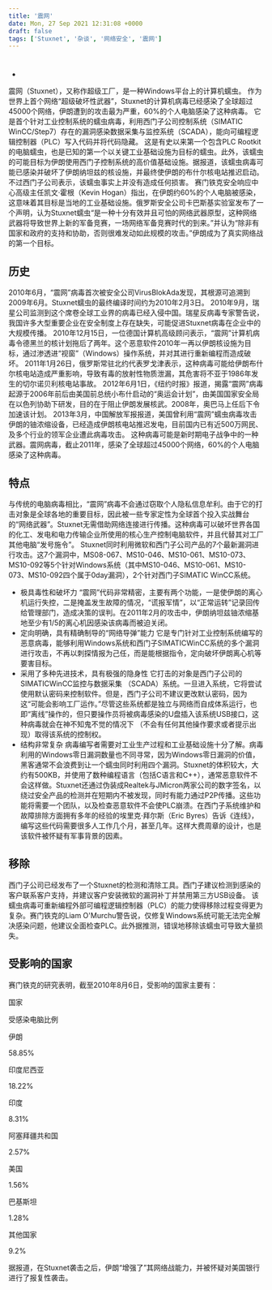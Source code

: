 ```yaml
---
title: '震网'
date: Mon, 27 Sep 2021 12:31:08 +0000
draft: false
tags: ['Stuxnet', '杂谈', '网络安全', '震网']
---
```


#
-

震网（Stuxnet），又称作超级工厂，是一种Windows平台上的计算机蠕虫。 作为世界上首个网络“超级破坏性武器”，Stuxnet的计算机病毒已经感染了全球超过 45000个网络，伊朗遭到的攻击最为严重，60%的个人电脑感染了这种病毒。 它是首个针对工业控制系统的蠕虫病毒，利用西门子公司控制系统（SIMATIC WinCC/Step7）存在的漏洞感染数据采集与监控系统（SCADA），能向可编程逻辑控制器（PLC）写入代码并将代码隐藏。 这是有史以来第一个包含PLC Rootkit的电脑蠕虫，也是已知的第一个以关键工业基础设施为目标的蠕虫。此外，该蠕虫的可能目标为伊朗使用西门子控制系统的高价值基础设施。据报道，该蠕虫病毒可能已感染并破坏了伊朗纳坦兹的核设施，并最终使伊朗的布什尔核电站推迟启动。不过西门子公司表示，该蠕虫事实上并没有造成任何损害。 赛门铁克安全响应中心高级主任凯文·霍根（Kevin Hogan）指出，在伊朗约60%的个人电脑被感染，这意味着其目标是当地的工业基础设施。俄罗斯安全公司卡巴斯基实验室发布了一个声明，认为Stuxnet蠕虫“是一种十分有效并且可怕的网络武器原型，这种网络武器将导致世界上新的军备竞赛，一场网络军备竞赛时代的到来。”并认为“除非有国家和政府的支持和协助，否则很难发动如此规模的攻击。”伊朗成为了真实网络战的第一个目标。

历史
--

2010年6月，“震网”病毒首次被安全公司VirusBlokAda发现，其根源可追溯到2009年6月。Stuxnet蠕虫的最终编译时间约为2010年2月3日。 2010年9月，瑞星公司监测到这个席卷全球工业界的病毒已经入侵中国。瑞星反病毒专家警告说，我国许多大型重要企业在安全制度上存在缺失，可能促进Stuxnet病毒在企业中的大规模传播。 2010年12月15日，一位德国计算机高级顾问表示，“震网”计算机病毒令德黑兰的核计划拖后了两年。这个恶意软件2010年一再以伊朗核设施为目标，通过渗透进“视窗”（Windows）操作系统，并对其进行重新编程而造成破坏。 2011年1月26日，俄罗斯常驻北约代表罗戈津表示，这种病毒可能给伊朗布什尔核电站造成严重影响，导致有毒的放射性物质泄漏，其危害将不亚于1986年发生的切尔诺贝利核电站事故。 2012年6月1日，《纽约时报》报道，揭露“震网”病毒起源于2006年前后由美国前总统小布什启动的“奥运会计划”，由美国国家安全局在以色列协助下研发，目的在于阻止伊朗发展核武。2008年，奥巴马上任后下令加速该计划。 2013年3月，中国解放军报报道，美国曾利用“震网”蠕虫病毒攻击伊朗的铀浓缩设备，已经造成伊朗核电站推迟发电，目前国内已有近500万网民、及多个行业的领军企业遭此病毒攻击。 这种病毒可能是新时期电子战争中的一种武器。震网病毒，截止2011年，感染了全球超过45000个网络，60%的个人电脑感染了这种病毒。

特点
--

与传统的电脑病毒相比，“震网”病毒不会通过窃取个人隐私信息牟利。由于它的打击对象是全球各地的重要目标，因此被一些专家定性为全球首个投入实战舞台的“网络武器”。Stuxnet无需借助网络连接进行传播。这种病毒可以破坏世界各国的化工、发电和电力传输企业所使用的核心生产控制电脑软件，并且代替其对工厂其他电脑“发号施令”。 Stuxnet同时利用微软和西门子公司产品的7个最新漏洞进行攻击。这7个漏洞中，MS08-067、MS10-046、MS10-061、MS10-073、MS10-092等5个针对Windows系统（其中MS10-046、MS10-061、MS10-073、MS10-092四个属于0day漏洞），2个针对西门子SIMATIC WinCC系统。

*   极具毒性和破坏力 “震网”代码非常精密，主要有两个功能，一是使伊朗的离心机运行失控，二是掩盖发生故障的情况，“谎报军情”，以“正常运转”记录回传给管理部门，造成决策的误判。在2011年2月的攻击中，伊朗纳坦兹铀浓缩基地至少有1/5的离心机因感染该病毒而被迫关闭。
*   定向明确，具有精确制导的“网络导弹”能力 它是专门针对工业控制系统编写的恶意病毒，能够利用Windows系统和西门子SIMATICWinCC系统的多个漏洞进行攻击，不再以刺探情报为己任，而是能根据指令，定向破坏伊朗离心机等要害目标。
*   采用了多种先进技术，具有极强的隐身性 它打击的对象是西门子公司的SIMATICWinCC监控与数据采集 （SCADA）系统。一旦进入系统，它将尝试使用默认密码来控制软件。但是，西门子公司不建议更改默认密码，因为这“可能会影响工厂运作。”尽管这些系统都是独立与网络而自成体系运行，也即“离线”操作的，但只要操作员将被病毒感染的U盘插入该系统USB接口，这种病毒就会在神不知鬼不觉的情况下 （不会有任何其他操作要求或者提示出现）取得该系统的控制权。
*   结构非常复杂 病毒编写者需要对工业生产过程和工业基础设施十分了解。病毒利用的Windows零日漏洞数量也不同寻常，因为Windows零日漏洞的价值，黑客通常不会浪费到让一个蠕虫同时利用四个漏洞。Stuxnet的体积较大，大约有500KB，并使用了数种编程语言（包括C语言和C++），通常恶意软件不会这样做。Stuxnet还通过伪装成Realtek与JMicron两家公司的数字签名，以绕过安全产品的检测并在短期内不被发现，同时有能力通过P2P传播。这些功能将需要一个团队，以及检查恶意软件不会使PLC崩溃。在西门子系统维护和故障排除方面拥有多年的经验的埃里克·拜尔斯（Eric Byres）告诉《连线》，编写这些代码需要很多人工作几个月，甚至几年。这样大费周章的设计，也是该软件被怀疑有军事背景的因素。

移除
--

西门子公司已经发布了一个Stuxnet的检测和清除工具。西门子建议检测到感染的客户联系客户支持，并建议客户安装微软的漏洞补丁并禁用第三方USB设备。 该蠕虫病毒可重新编程外部可编程逻辑控制器（PLC）的能力使得移除过程变得更为复杂。赛门铁克的Liam O'Murchu警告说，仅修复Windows系统可能无法完全解决感染问题，他建议全面检查PLC。此外据推测，错误地移除该蠕虫可导致大量损失。

受影响的国家
------

赛门铁克的研究表明，截至2010年8月6日，受影响的国家主要有：

国家

受感染电脑比例

伊朗

58.85%

印度尼西亚

18.22%

印度

8.31%

阿塞拜疆共和国

2.57%

美国

1.56%

巴基斯坦

1.28%

其他国家

9.2%

据报道，在Stuxnet袭击之后，伊朗“增强了”其网络战能力，并被怀疑对美国银行进行了报复性袭击。